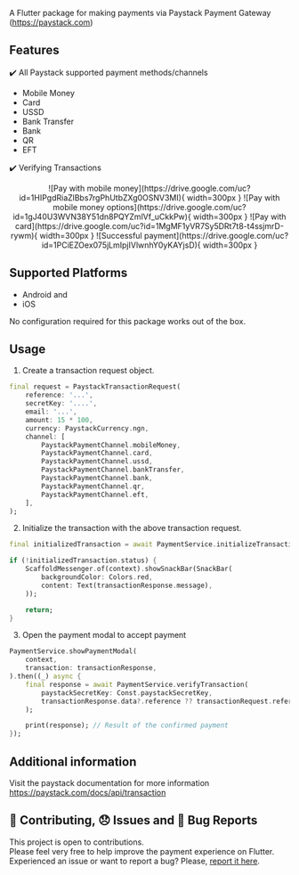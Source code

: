 A Flutter package for making payments via Paystack Payment Gateway (https://paystack.com)

<!-- https://github.com/binemmanuel/flutter_paystack_max -->

## Features

:heavy_check_mark: All Paystack supported payment methods/channels

-   Mobile Money
-   Card
-   USSD
-   Bank Transfer
-   Bank
-   QR
-   EFT

:heavy_check_mark: Verifying Transactions


<p align="center">
![Pay with mobile money](https://drive.google.com/uc?id=1HIPgdRiaZlBbs7rgPhUtbZXg0OSNV3MI){ width=300px }
![Pay with mobile money options](https://drive.google.com/uc?id=1gJ40U3WVN38Y51dn8PQYZmlVf_uCkkPw){ width=300px }
![Pay with card](https://drive.google.com/uc?id=1MgMF1yVR7Sy5DRt7t8-t4ssjmrD-rywm){ width=300px }
![Successful payment](https://drive.google.com/uc?id=1PCiEZOex075jLmIpjIVlwnhY0yKAYjsD){ width=300px }
</p>



## Supported Platforms

-   Android and
-   iOS

No configuration required for this package works out of the box.

## Usage

1. Create a transaction request object.

```dart
final request = PaystackTransactionRequest(
    reference: '...',
    secretKey: '....',
    email: '...',
    amount: 15 * 100,
    currency: PaystackCurrency.ngn,
    channel: [
        PaystackPaymentChannel.mobileMoney,
        PaystackPaymentChannel.card,
        PaystackPaymentChannel.ussd,
        PaystackPaymentChannel.bankTransfer,
        PaystackPaymentChannel.bank,
        PaystackPaymentChannel.qr,
        PaystackPaymentChannel.eft,
    ],
);
```

2. Initialize the transaction with the above transaction request.

```dart
final initializedTransaction = await PaymentService.initializeTransaction(request);

if (!initializedTransaction.status) {
    ScaffoldMessenger.of(context).showSnackBar(SnackBar(
        backgroundColor: Colors.red,
        content: Text(transactionResponse.message),
    ));

    return;
}
```

3. Open the payment modal to accept payment

```dart
PaymentService.showPaymentModal(
    context,
    transaction: transactionResponse,
).then((_) async {
    final response = await PaymentService.verifyTransaction(
        paystackSecretKey: Const.paystackSecretKey,
        transactionResponse.data?.reference ?? transactionRequest.reference,
    );

    print(response); // Result of the confirmed payment
});
```

## Additional information

Visit the paystack documentation for more information https://paystack.com/docs/api/transaction

## :pencil: Contributing, :disappointed: Issues and :bug: Bug Reports

This project is open to contributions. </br>
Please feel very free to help improve the payment experience on Flutter. </br>
Experienced an issue or want to report a bug? Please, [report it here](https://github.com/binemmanuel/flutter_paystack_max/issues).
